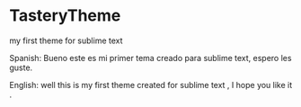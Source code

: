 # TasteryTheme
my first theme for sublime text

Spanish:
Bueno este es mi primer tema creado para sublime text, espero les guste.

English:
well this is my first theme created for sublime text , I hope you like it .

